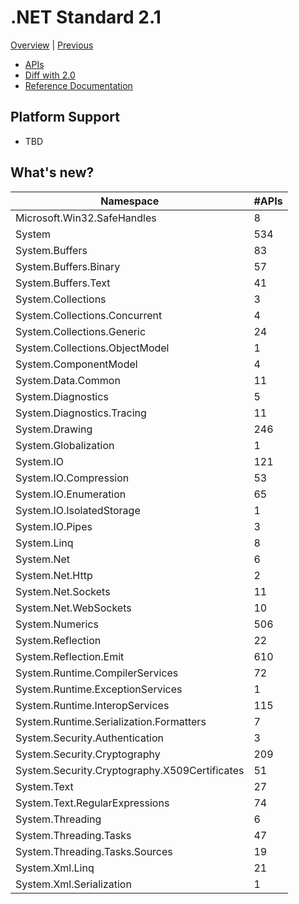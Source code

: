 # .NET Standard 2.1

[Overview](../versions.md) | [Previous](netstandard2.0.md)

* [APIs](netstandard2.1_ref.md)
* [Diff with 2.0](netstandard2.1_diff.md)
* [Reference Documentation](https://docs.microsoft.com/dotnet/api/?view=netstandard-2.1)

## Platform Support

* TBD

## What's new?

| Namespace                                     | #APIs |
|-----------------------------------------------|-------|
| Microsoft.Win32.SafeHandles                   |     8 |
| System                                        |   534 |
| System.Buffers                                |    83 |
| System.Buffers.Binary                         |    57 |
| System.Buffers.Text                           |    41 |
| System.Collections                            |     3 |
| System.Collections.Concurrent                 |     4 |
| System.Collections.Generic                    |    24 |
| System.Collections.ObjectModel                |     1 |
| System.ComponentModel                         |     4 |
| System.Data.Common                            |    11 |
| System.Diagnostics                            |     5 |
| System.Diagnostics.Tracing                    |    11 |
| System.Drawing                                |   246 |
| System.Globalization                          |     1 |
| System.IO                                     |   121 |
| System.IO.Compression                         |    53 |
| System.IO.Enumeration                         |    65 |
| System.IO.IsolatedStorage                     |     1 |
| System.IO.Pipes                               |     3 |
| System.Linq                                   |     8 |
| System.Net                                    |     6 |
| System.Net.Http                               |     2 |
| System.Net.Sockets                            |    11 |
| System.Net.WebSockets                         |    10 |
| System.Numerics                               |   506 |
| System.Reflection                             |    22 |
| System.Reflection.Emit                        |   610 |
| System.Runtime.CompilerServices               |    72 |
| System.Runtime.ExceptionServices              |     1 |
| System.Runtime.InteropServices                |   115 |
| System.Runtime.Serialization.Formatters       |     7 |
| System.Security.Authentication                |     3 |
| System.Security.Cryptography                  |   209 |
| System.Security.Cryptography.X509Certificates |    51 |
| System.Text                                   |    27 |
| System.Text.RegularExpressions                |    74 |
| System.Threading                              |     6 |
| System.Threading.Tasks                        |    47 |
| System.Threading.Tasks.Sources                |    19 |
| System.Xml.Linq                               |    21 |
| System.Xml.Serialization                      |     1 |
